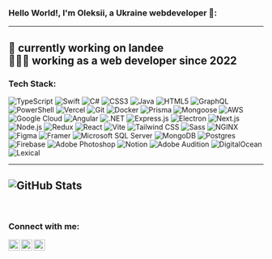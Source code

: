 ### Hello World!, I'm Oleksii, a Ukraine webdeveloper 👋:
---
🛜 currently working on landee
<br/>
👨🏼‍💻 working as a web developer since 2022
---
### Tech Stack:
![TypeScript](https://img.shields.io/badge/TypeScript-007ACC?style=for-the-badge&logo=typescript&logoColor=white)
![Swift](https://img.shields.io/badge/Swift-FA7343?style=for-the-badge&logo=swift&logoColor=white)
![C#](https://img.shields.io/badge/C%23-239120?style=for-the-badge&logo=c-sharp&logoColor=white)
![CSS3](https://img.shields.io/badge/CSS3-1572B6?style=for-the-badge&logo=css3&logoColor=white)
![Java](https://img.shields.io/badge/Java-007396?style=for-the-badge&logo=java&logoColor=white)
![HTML5](https://img.shields.io/badge/HTML5-E34F26?style=for-the-badge&logo=html5&logoColor=white)
![GraphQL](https://img.shields.io/badge/GraphQL-E10098?style=for-the-badge&logo=graphql&logoColor=white)
![PowerShell](https://img.shields.io/badge/PowerShell-5391FE?style=for-the-badge&logo=powershell&logoColor=white)
![Vercel](https://img.shields.io/badge/Vercel-000000?style=for-the-badge&logo=vercel&logoColor=white)
![Git](https://img.shields.io/badge/Git-F05032?style=for-the-badge&logo=git&logoColor=white)
![Docker](https://img.shields.io/badge/Docker-2496ED?style=for-the-badge&logo=docker&logoColor=white)
![Prisma](https://img.shields.io/badge/Prisma-2D3748?style=for-the-badge&logo=prisma&logoColor=white)
![Mongoose](https://img.shields.io/badge/Mongoose-880000?style=for-the-badge&logo=mongoose&logoColor=white)
![AWS](https://img.shields.io/badge/AWS-232F3E?style=for-the-badge&logo=amazon-aws&logoColor=white)
![Google Cloud](https://img.shields.io/badge/Google%20Cloud-4285F4?style=for-the-badge&logo=google-cloud&logoColor=white)
![Angular](https://img.shields.io/badge/Angular-DD0031?style=for-the-badge&logo=angular&logoColor=white)
![.NET](https://img.shields.io/badge/.NET-512BD4?style=for-the-badge&logo=dotnet&logoColor=white)
![Express.js](https://img.shields.io/badge/Express.js-000000?style=for-the-badge&logo=express&logoColor=white)
![Electron](https://img.shields.io/badge/Electron-2E2E2E?style=for-the-badge&logo=electron&logoColor=white)
![Next.js](https://img.shields.io/badge/Next.js-000000?style=for-the-badge&logo=nextdotjs&logoColor=white)
![Node.js](https://img.shields.io/badge/Node.js-339933?style=for-the-badge&logo=node.js&logoColor=white)
![Redux](https://img.shields.io/badge/Redux-764ABC?style=for-the-badge&logo=redux&logoColor=white)
![React](https://img.shields.io/badge/React-61DAFB?style=for-the-badge&logo=react&logoColor=white)
![Vite](https://img.shields.io/badge/Vite-646CFF?style=for-the-badge&logo=vite&logoColor=white)
![Tailwind CSS](https://img.shields.io/badge/TailwindCSS-38B2AC?style=for-the-badge&logo=tailwind-css&logoColor=white)
![Sass](https://img.shields.io/badge/Sass-CC6699?style=for-the-badge&logo=sass&logoColor=white)
![NGINX](https://img.shields.io/badge/NGINX-269539?style=for-the-badge&logo=nginx&logoColor=white)
![Figma](https://img.shields.io/badge/Figma-F24E1E?style=for-the-badge&logo=figma&logoColor=white)
![Framer](https://img.shields.io/badge/Framer-0055FF?style=for-the-badge&logo=framer&logoColor=white)
![Microsoft SQL Server](https://img.shields.io/badge/Microsoft%20SQL%20Server-CC2927?style=for-the-badge&logo=microsoft-sql-server&logoColor=white)
![MongoDB](https://img.shields.io/badge/MongoDB-47A248?style=for-the-badge&logo=mongodb&logoColor=white)
![Postgres](https://img.shields.io/badge/PostgreSQL-4169E1?style=for-the-badge&logo=postgresql&logoColor=white)
![Firebase](https://img.shields.io/badge/Firebase-FFCA28?style=for-the-badge&logo=firebase&logoColor=white)
![Adobe Photoshop](https://img.shields.io/badge/Adobe%20Photoshop-31A8FF?style=for-the-badge&logo=adobe-photoshop&logoColor=white)
![Notion](https://img.shields.io/badge/Notion-000000?style=for-the-badge&logo=notion&logoColor=white)
![Adobe Audition](https://img.shields.io/badge/Adobe%20Audition-9999FF?style=for-the-badge&logo=adobe-audition&logoColor=white)
![DigitalOcean](https://img.shields.io/badge/DigitalOcean-0080FF?style=for-the-badge&logo=digitalocean&logoColor=white)
![Lexical](https://img.shields.io/badge/Lexical-4267B2?style=for-the-badge&logo=lexical&logoColor=white)

---
![GitHub Stats](https://github-readme-stats.vercel.app/api?username=oleksiimazurenko&show_icons=true)
---

<br />

### Connect with me:

[<img align="left" alt="webtricks-master.ru" width="22px" src="https://user-images.githubusercontent.com/101861681/231146141-ddfc688e-a9ed-4c1e-a296-c60ec7994498.png" />][website] 
[<img align="left" alt="OleksiiMazurenko | LinkedIn" width="22px" src="https://user-images.githubusercontent.com/101861681/231146850-1975cd70-2af5-4916-a035-cbfd67ab8d7e.png" />][linkedin]
[<img align="left" alt="OleksiiMazurenko | Telegram" width="22px" src="https://user-images.githubusercontent.com/101861681/231151962-d4ad5d6e-7b19-4cd3-9a5c-fc4a717f634e.png"/>][telegram]
            
<br />
<br />
 
[website]: https://#
[linkedin]: https://www.linkedin.com/in/oleksii-mazurenko-896a28237/
[telegram]: https://t.me/AlekseyMazurenko
